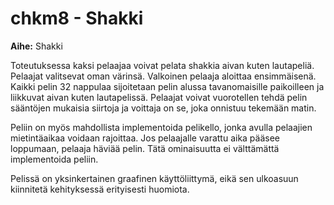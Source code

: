 # chkm8 - Shakki

**Aihe:** Shakki

Toteutuksessa kaksi pelaajaa voivat pelata shakkia aivan kuten lautapeliä.
Pelaajat valitsevat oman värinsä. Valkoinen pelaaja aloittaa
ensimmäisenä. Kaikki pelin 32 nappulaa sijoitetaan pelin alussa tavanomaisille
paikoilleen ja liikkuvat aivan kuten lautapelissä. Pelaajat voivat vuorotellen
tehdä pelin sääntöjen mukaisia siirtoja ja voittaja on se, joka onnistuu
tekemään matin.

Peliin on myös mahdollista implementoida pelikello, jonka avulla pelaajien
mietintäaikaa voidaan rajoittaa. Jos pelaajalle varattu aika pääsee loppumaan,
pelaaja häviää pelin. Tätä ominaisuutta ei välttämättä implementoida peliin.

Pelissä on yksinkertainen graafinen käyttöliittymä, eikä sen ulkoasuun
kiinnitetä kehityksessä erityisesti huomiota.


